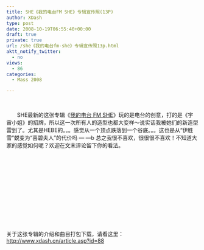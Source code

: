 ```yaml
---
title: SHE《我的电台FM SHE》专辑宣传照(13P)
author: XDash
type: post
date: 2008-10-19T06:55:40+00:00
draft: true
private: true
url: /she《我的电台fm-she》专辑宣传照13p.html
aktt_notify_twitter:
  - no
views:
  - 86
categories:
  - Mass 2008

---
```

<p style="text-align: center">
  &nbsp;<img decoding="async" alt="" src="http://www.xdash.cn/attachments/month_0810/y20081019144642.jpg" />
</p>

<p style="">
  　　SHE最新的这张专辑《<a target="_blank" href="http://www.xdash.cn/article.asp?id=88">我的电台 FM SHE</a>》玩的是电台的创意，打的是《宇宙小姐》的招牌，所以这一次所有人的造型也都大变样～说实话我被她们的新造型雷到了。尤其是HEBE的。。。感觉从一个顶点跌落到一个谷底。。。这也是从&ldquo;伊胜雪&rdquo;蜕变为&ldquo;喜碧夫人&rdquo;的代价吗 &mdash; &mdash;b 总之我很不喜欢，很很很不喜欢！不知道大家的感觉如何呢？欢迎在文末评论留下你的看法。
</p>

<p style="text-align: center">
  <img decoding="async" alt="" src="http://www.xdash.cn/attachments/month_0810/g20081019144325.jpg" />
</p>

<p style="text-align: center">
  <img decoding="async" alt="" src="http://www.xdash.cn/attachments/month_0810/e20081019144346.jpg" />
</p>

<p style="text-align: center">
  <img decoding="async" alt="" src="http://www.xdash.cn/attachments/month_0810/720081019144410.jpg" />
</p>

<p style="text-align: center">
  <img decoding="async" alt="" src="http://www.xdash.cn/attachments/month_0810/y20081019144433.jpg" />
</p>

<p style="text-align: center">
  <img decoding="async" alt="" src="http://www.xdash.cn/attachments/month_0810/620081019144450.jpg" />
</p>

<p style="text-align: center">
  <img decoding="async" alt="" src="http://www.xdash.cn/attachments/month_0810/j2008101914457.jpg" />
</p>

<p style="text-align: center">
  <img decoding="async" alt="" src="http://www.xdash.cn/attachments/month_0810/v20081019144524.jpg" />
</p>

<p style="text-align: center">
  <img decoding="async" alt="" src="http://www.xdash.cn/attachments/month_0810/q20081019144541.jpg" />
</p>

<p style="text-align: center">
  <img decoding="async" alt="" src="http://www.xdash.cn/attachments/month_0810/k20081019144558.jpg" />
</p>

<p style="text-align: center">
  <img decoding="async" alt="" src="http://www.xdash.cn/attachments/month_0810/g20081019144621.jpg" />
</p>

<p style="text-align: center">
  &nbsp;
</p>

<p style="text-align: center">
  <img decoding="async" alt="" src="http://www.xdash.cn/attachments/month_0810/l20081019144659.jpg" />
</p>

<p style="text-align: center">
  <img decoding="async" alt="" src="http://www.xdash.cn/attachments/month_0810/620081019144719.jpg" />
</p>

<p style="text-align: left">
  关于这张专辑的介绍和曲目打包下载，请看这里：<a href="http://www.xdash.cn/article.asp?id=88">http://www.xdash.cn/article.asp?id=88</a>
</p>

<p style="text-align: left">
  &nbsp;
</p>